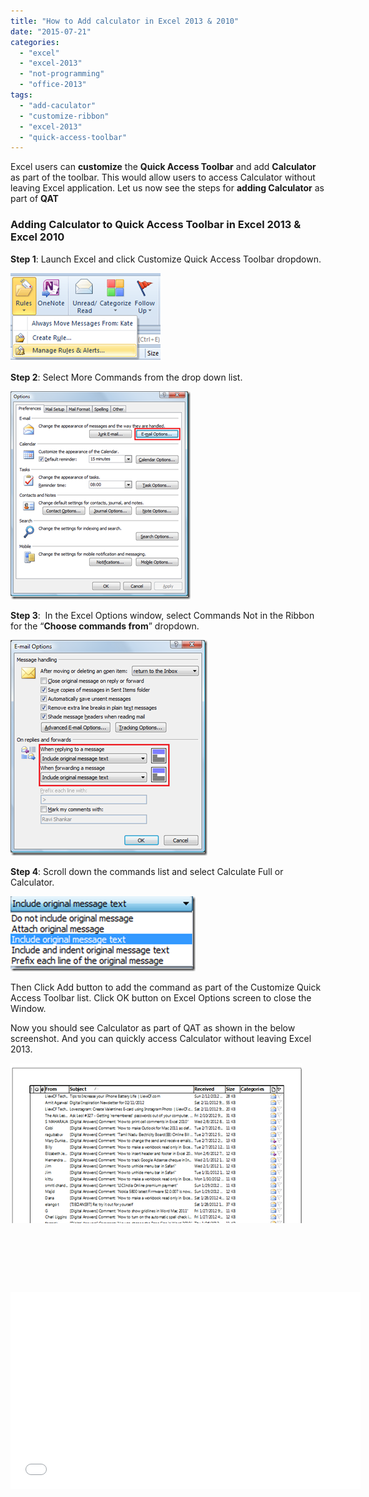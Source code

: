 ```yaml
---
title: "How to Add calculator in Excel 2013 & 2010"
date: "2015-07-21"
categories: 
  - "excel"
  - "excel-2013"
  - "not-programming"
  - "office-2013"
tags: 
  - "add-caculator"
  - "customize-ribbon"
  - "excel-2013"
  - "quick-access-toolbar"
---
```


Excel users can **customize** the **Quick Access Toolbar** and add **Calculator** as part of the toolbar. This would allow users to access Calculator without leaving Excel application. Let us now see the steps for **adding Calculator** as part of **QAT**

### Adding Calculator to Quick Access Toolbar in Excel 2013 & Excel 2010

**Step 1**: Launch Excel and click Customize Quick Access Toolbar dropdown.

[![Customize Quick Access Toolbar in Excel 2013](/assets/images/image_thumb21.png "Customize Quick Access Toolbar in Excel 2013")](http://blogmines.com/blog/wp-content/uploads/2013/11/image21.png)

**Step 2**: Select More Commands from the drop down list.

[![Commands Not in the Ribbon](/assets/images/image_thumb22.png "Commands Not in the Ribbon")](http://blogmines.com/blog/wp-content/uploads/2013/11/image22.png)

**Step 3**:  In the Excel Options window, select Commands Not in the Ribbon for the “**Choose commands from**” dropdown.

[![Caculator to QAT](/assets/images/image_thumb23.png "Caculator to QAT")](http://blogmines.com/blog/wp-content/uploads/2013/11/image23.png)

**Step 4**: Scroll down the commands list and select Calculate Full or Calculator.

[![Add Calculator to QAT](/assets/images/image_thumb24.png "Add Calculator to QAT")](http://blogmines.com/blog/wp-content/uploads/2013/11/image24.png)

Then Click Add button to add the command as part of the Customize Quick Access Toolbar list. Click OK button on Excel Options screen to close the Window.

Now you should see Calculator as part of QAT as shown in the below screenshot. And you can quickly access Calculator without leaving Excel 2013.

[![Calculator in Excel 2013](/assets/images/image_thumb25.png "Calculator in Excel 2013")](http://blogmines.com/blog/wp-content/uploads/2013/11/image25.png)

 

 

 

<iframe src="//www.youtube.com/embed/SQsT1XMCgus" allowfullscreen width="560" height="315" frameborder="0"></iframe>
